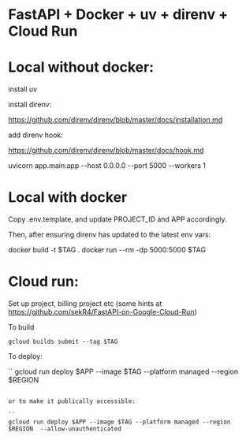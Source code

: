 FastAPI + Docker + uv + direnv + Cloud Run
==========================================

Local without docker:
=====================

install uv

install direnv:

https://github.com/direnv/direnv/blob/master/docs/installation.md

add direnv hook:

https://github.com/direnv/direnv/blob/master/docs/hook.md

uvicorn app.main:app --host 0.0.0.0 --port 5000 --workers 1

Local with docker
===================

Copy .env.template, and update PROJECT_ID and APP accordingly.

Then, after ensuring direnv has updated to the latest env vars:

docker build -t $TAG .
docker run --rm -dp 5000:5000 $TAG

Cloud run:
==========

Set up project, billing project etc (some hints at https://github.com/sekR4/FastAPI-on-Google-Cloud-Run)

To build

```
gcloud builds submit --tag $TAG
```

To deploy:

``
gcloud run deploy $APP --image $TAG --platform managed --region $REGION
```

or to make it publically accessible:

``
gcloud run deploy $APP --image $TAG --platform managed --region $REGION  --allow-unauthenticated
```

